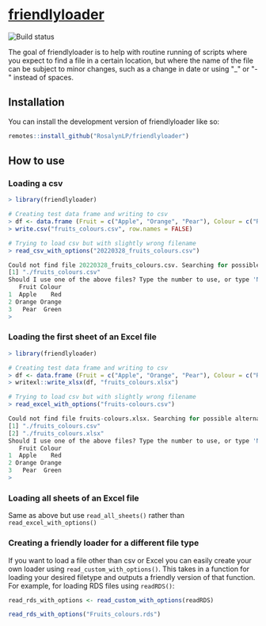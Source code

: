 [friendlyloader](https://github.com/RosalynLP/friendlyloader/) 
========

<!-- badges: start -->
![Build status](https://github.com/RosalynLP/friendlyloader/workflows/tests.yml/badge.svg)
<!-- badges: end -->

The goal of friendlyloader is to help with routine running of scripts 
where you expect to find a file in a certain location, but where the
name of the file can be subject to minor changes, such as a change in 
date or using "_" or "-" instead of spaces.

## Installation

You can install the development version of friendlyloader like so:

``` r
remotes::install_github("RosalynLP/friendlyloader")
```

## How to use

### Loading a csv 
``` r
> library(friendlyloader)

# Creating test data frame and writing to csv
> df <- data.frame (Fruit = c("Apple", "Orange", "Pear"), Colour = c("Red", "Orange", "Green"))
> write.csv("fruits_colours.csv", row.names = FALSE)

# Trying to load csv but with slightly wrong filename
> read_csv_with_options("20220328_fruits_colours.csv")

Could not find file 20220328_fruits_colours.csv. Searching for possible alternatives.
[1] "./fruits_colours.csv"
Should I use one of the above files? Type the number to use, or type 'No' and press Enter.     1
   Fruit Colour
1  Apple    Red
2 Orange Orange
3   Pear  Green
> 

```

### Loading the first sheet of an Excel file
``` r
> library(friendlyloader)

# Creating test data frame and writing to csv
> df <- data.frame (Fruit = c("Apple", "Orange", "Pear"), Colour = c("Red", "Orange", "Green"))
> writexl::write_xlsx(df, "fruits_colours.xlsx")

# Trying to load csv but with slightly wrong filename
> read_excel_with_options("fruits-colours.csv")

Could not find file fruits-colours.xlsx. Searching for possible alternatives.
[1] "./fruits_colours.csv"
[2] "./fruits_colours.xlsx"
Should I use one of the above files? Type the number to use, or type 'No' and press Enter.     2
   Fruit Colour
1  Apple    Red
2 Orange Orange
3   Pear  Green
> 

```

### Loading all sheets of an Excel file

Same as above but use `read_all_sheets()` rather than `read_excel_with_options()`

### Creating a friendly loader for a different file type

If you want to load a file other than csv or Excel you can easily create your own loader 
using `read_custom_with_options()`. This takes in a function for loading your desired filetype
and outputs a friendly version of that function. For example, for loading RDS files using `readRDS()`:

```r
read_rds_with_options <- read_custom_with_options(readRDS)

read_rds_with_options("Fruits_colours.rds")

```



